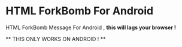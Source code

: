 # HTML ForkBomb For Android
HTML ForkBomb Message For Android , <b> this will lags your browser ! </b>

** THIS ONLY WORKS ON ANDROID ! **
